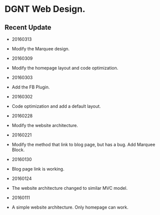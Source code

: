 DGNT Web Design.
=========


## Recent Update ##

- 20160313
- Modify the Marquee design.

- 20160309
- Modify the homepage layout and code optimization.

- 20160303
- Add the FB Plugin.

- 20160302
- Code optimization and add a default layout.

- 20160228
- Modify the website architecture.

- 20160221
- Modify the method that link to blog page, but has a bug. Add Marquee Block.

- 20160130
- Blog page link is working.

- 20160124
- The website architecture changed to similar MVC model.

- 20160111
- A simple website architecture. Only homepage can work.







